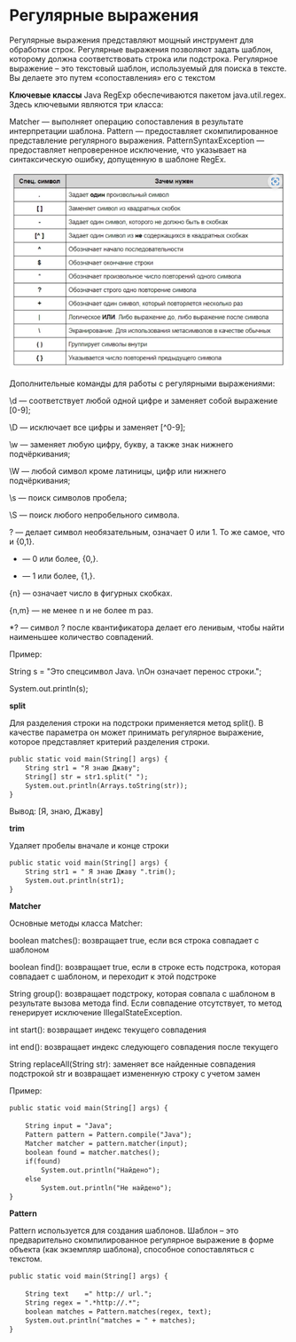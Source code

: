 # Регулярные выражения

Регулярные выражения представляют мощный инструмент для обработки строк. Регулярные выражения позволяют задать шаблон, которому должна соответствовать строка или подстрока.
Регулярное выражение – это текстовый шаблон, используемый для поиска в тексте. Вы делаете это путем «сопоставления» его с текстом

**Ключевые классы**
Java RegExp обеспечиваются пакетом java.util.regex. Здесь ключевыми являются три класса:

Matcher — выполняет операцию сопоставления в результате интерпретации шаблона.
Pattern — предоставляет скомпилированное представление регулярного выражения.
PatternSyntaxException — предоставляет непроверенное исключение, что указывает на синтаксическую ошибку, допущенную в шаблоне RegEx.

![img.png](img.png)

Дополнительные команды для работы с регулярными выражениями:

\d — соответствует любой одной цифре и заменяет собой выражение [0-9];

\D — исключает все цифры и заменяет [^0-9];

\w — заменяет любую цифру, букву, а также знак нижнего подчёркивания;

\W — любой символ кроме латиницы, цифр или нижнего подчёркивания;

\s — поиск символов пробела;

\S — поиск любого непробельного символа.

? — делает символ необязательным, означает 0 или 1. То же самое, что и {0,1}.

* — 0 или более, {0,}.

+ — 1 или более, {1,}.

{n} — означает число в фигурных скобках.

{n,m} — не менее n и не более m раз.

*? — символ ? после квантификатора делает его ленивым, чтобы найти наименьшее количество совпадений.


Пример:

String s = "Это спецсимвол Java. \nОн означает перенос строки.";

System.out.println(s);


**split**

Для разделения строки на подстроки применяется метод split(). В качестве параметра он может принимать регулярное выражение, которое представляет критерий разделения строки.


    public static void main(String[] args) {
        String str1 = "Я знаю Джаву";
        String[] str = str1.split(" ");
        System.out.println(Arrays.toString(str));
    }
    
Вывод: [Я, знаю, Джаву]


**trim**

Удаляет пробелы вначале и конце строки


    public static void main(String[] args) {
        String str1 = " Я знаю Джаву ".trim();
        System.out.println(str1);
    }


**Matcher**


Основные методы класса Matcher:

boolean matches(): возвращает true, если вся строка совпадает с шаблоном

boolean find(): возвращает true, если в строке есть подстрока, которая совпадает с шаблоном, и переходит к этой подстроке

String group(): возвращает подстроку, которая совпала с шаблоном в результате вызова метода find. Если совпадение отсутствует, то метод генерирует исключение IllegalStateException.

int start(): возвращает индекс текущего совпадения

int end(): возвращает индекс следующего совпадения после текущего

String replaceAll(String str): заменяет все найденные совпадения подстрокой str и возвращает измененную строку с учетом замен

Пример:


    public static void main(String[] args) {

        String input = "Java";
        Pattern pattern = Pattern.compile("Java");
        Matcher matcher = pattern.matcher(input);
        boolean found = matcher.matches();
        if(found)
            System.out.println("Найдено");
        else
            System.out.println("Не найдено");
    }



**Pattern**

Pattern используется для создания шаблонов. Шаблон – это предварительно скомпилированное регулярное выражение в форме объекта (как экземпляр шаблона), способное сопоставляться с текстом.


    public static void main(String[] args) {

        String text    =" http:// url.";
        String regex = ".*http://.*";
        boolean matches = Pattern.matches(regex, text);
        System.out.println("matches = " + matches);
    }






